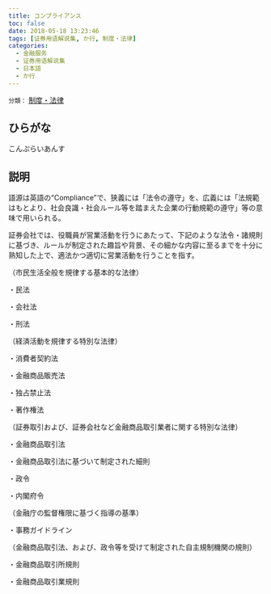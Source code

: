```yaml
---
title: コンプライアンス
toc: false
date: 2018-05-18 13:23:46
tags: [证券用语解说集, か行, 制度・法律]
categories:
  - 金融服务
  - 证券用语解说集
  - 日本語
  - か行
---
```


`分類：` [制度・法律](/tags/制度・法律/)

## ひらがな

こんぷらいあんす

## 説明

語源は英語の“Compliance”で、狭義には「法令の遵守」を、広義には「法規範はもとより、社会良識・社会ルール等を踏まえた企業の行動規範の遵守」等の意味で用いられる。

証券会社では、役職員が営業活動を行うにあたって、下記のような法令・諸規則に基づき、ルールが制定された趣旨や背景、その細かな内容に至るまでを十分に熟知した上で、適法かつ適切に営業活動を行うことを指す。

（市民生活全般を規律する基本的な法律）

・民法

・会社法

・刑法

（経済活動を規律する特別な法律）

・消費者契約法

・金融商品販売法

・独占禁止法

・著作権法

（証券取引および、証券会社など金融商品取引業者に関する特別な法律）

・金融商品取引法

・金融商品取引法に基づいて制定された細則

・政令

・内閣府令

（金融庁の監督権限に基づく指導の基準）

・事務ガイドライン

（金融商品取引法、および、政令等を受けて制定された自主規制機関の規則）

・金融商品取引所規則

・金融商品取引業規則
